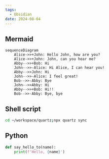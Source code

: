 ```yaml
---
tags:
  - Obsidian
date: 2024-08-04
---
```


## Mermaid

```mermaid
sequenceDiagram
	Alice->>+John: Hello John, how are you?
	Alice->>+John: John, can you hear me?
	Abby-->>+Bob: Hi
	John-->>-Alice: Hi Alice, I can hear you!
	Abby-->>John: Hi
	John-->>-Alice: I feel great!
	Bob-->>-Abby: Bye
	John-->>Abby: Hi
	Abby-->>+Bob: Hi!!
	Bob-->>-Abby: Bye, bye
```



## Shell script

```sh
cd ~/workspace/quartz;npx quartz sync
```

## Python

```python
def say_hello_to(name):
	print(f'Hello, {name}')
```
